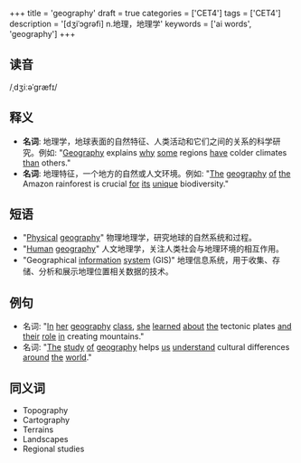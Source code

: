 +++
title = 'geography'
draft = true
categories = ['CET4']
tags = ['CET4']
description = '[dʒiˈɔgrəfi] n.地理，地理学'
keywords = ['ai words', 'geography']
+++

## 读音
/ˌdʒiːəˈɡræfɪ/

## 释义
- **名词**: 地理学，地球表面的自然特征、人类活动和它们之间的关系的科学研究。例如: "[Geography](/zh/post/geography/) explains [why](/zh/post/why/) [some](/zh/post/some/) regions [have](/zh/post/have/) colder climates [than](/zh/post/than/) others."
- **名词**: 地理特征，一个地方的自然或人文环境。例如: "[The](/zh/post/the/) [geography](/zh/post/geography/) [of](/zh/post/of/) [the](/zh/post/the/) Amazon rainforest is crucial [for](/zh/post/for/) [its](/zh/post/its/) [unique](/zh/post/unique/) biodiversity."

## 短语
- "[Physical](/zh/post/physical/) [geography](/zh/post/geography/)" 物理地理学，研究地球的自然系统和过程。
- "[Human](/zh/post/human/) [geography](/zh/post/geography/)" 人文地理学，关注人类社会与地理环境的相互作用。
- "Geographical [information](/zh/post/information/) [system](/zh/post/system/) (GIS)" 地理信息系统，用于收集、存储、分析和展示地理位置相关数据的技术。

## 例句
- 名词: "[In](/zh/post/in/) [her](/zh/post/her/) [geography](/zh/post/geography/) [class](/zh/post/class/), [she](/zh/post/she/) [learned](/zh/post/learned/) [about](/zh/post/about/) [the](/zh/post/the/) tectonic plates [and](/zh/post/and/) [their](/zh/post/their/) [role](/zh/post/role/) [in](/zh/post/in/) creating mountains."
- 名词: "[The](/zh/post/the/) [study](/zh/post/study/) [of](/zh/post/of/) [geography](/zh/post/geography/) helps [us](/zh/post/us/) [understand](/zh/post/understand/) cultural differences [around](/zh/post/around/) [the](/zh/post/the/) [world](/zh/post/world/)."

## 同义词
- Topography
- Cartography
- Terrains
- Landscapes
- Regional studies
